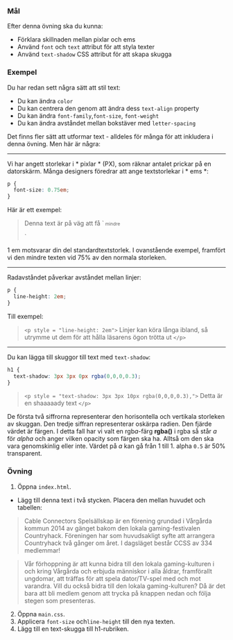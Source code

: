 ### Mål

Efter denna övning ska du kunna:
- Förklara skillnaden mellan pixlar och ems
- Använd `font` och `text` attribut för att styla texter
- Använd `text-shadow` CSS attribut för att skapa skugga

### Exempel

Du har redan sett några sätt att stil text:

- Du kan ändra `color`
- Du kan centrera den genom att ändra dess `text-align` property
- Du kan ändra `font-family`,`font-size`, `font-weight`
- Du kan ändra avståndet mellan bokstäver med `letter-spacing`

Det finns fler sätt att utformar text - alldeles för många för att inkludera i denna övning. Men här är några:

----

Vi har angett storlekar i * pixlar * (PX), som räknar antalet prickar på en datorskärm. Många designers föredrar att ange textstorlekar i * ems *:

```css
p {
  font-size: 0.75em;
}
```

Här är ett exempel:

> <p> Denna text är på väg att få `<span style="font-size: 0.75em"> mindre </span> </p>`

1 em motsvarar din del standardtextstorlek. I ovanstående exempel, framfört vi den mindre texten vid 75% av den normala storleken.

----

Radavståndet påverkar avståndet mellan linjer:

```css
p {
  line-height: 2em;
}
```

Till exempel:

> `<p style = "line-height: 2em">` Linjer kan köra långa ibland, så utrymme ut dem för att hålla läsarens ögon trötta ut `</p>`

----

Du kan lägga till skuggor till text med `text-shadow`:

```css
h1 {
  text-shadow: 3px 3px 0px rgba(0,0,0,0.3);
}
```

> `<p style = "text-shadow: 3px 3px 10px rgba(0,0,0,0.3),">` Detta är en shaaaaady text `</p>`

De första två siffrorna representerar den horisontella och vertikala storleken av skuggan. Den tredje siffran representerar oskärpa radien. Den fjärde värdet är färgen. I detta fall har vi valt en rgb*a*-färg
**rgba()** i rgba så står *a* för *alpha* och anger vilken opacity som färgen ska ha. Alltså om den ska vara genomskinlig eller inte. Värdet på _a_ kan gå från 1 till 1. alpha `0.5` är 50% transparent.

### Övning

1. Öppna `index.html`.
- Lägg till denna text i två stycken. Placera den mellan huvudet och tabellen:

> Cable Connectors Spelsällskap är en förening grundad i Vårgårda kommun 2014 av gänget bakom den lokala gaming-festivalen Countryhack. Föreningen har som huvudsakligt syfte att arrangera Countryhack två gånger om året. I dagsläget består CCSS av 334 medlemmar!

>Vår förhoppning är att kunna bidra till den lokala gaming-kulturen i och kring Vårgårda och erbjuda människor i alla åldrar, framförallt ungdomar, att träffas för att spela dator/TV-spel med och mot varandra. Vill du också bidra till den lokala gaming-kulturen? Då är det bara att bli medlem genom att trycka på knappen nedan och följa stegen som presenteras.

2. Öppna `main.css`.
3. Applicera `font-size` och`line-height` till den nya texten.
4. Lägg till en text-skugga till h1-rubriken.
